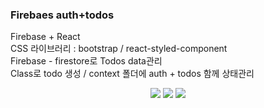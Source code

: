 ### Firebaes auth+todos

<span>Firebase + React</span></br>
<span>CSS 라이브러리 : bootstrap / react-styled-component</span></br>
<span>Firebase - firestore로 Todos data관리</span></br>
<span>Class로 todo 생성 / context 폴더에 auth + todos 함께 상태관리<span></br>


<div align="center">
  <img src="https://img.shields.io/badge/React-61DAFB?style=flat&logo=React&logoColor=#FFF" />
    <img src="https://img.shields.io/badge/Firebase-FFCA28?style=flat&logo=Firebase&logoColor=#FFF" />    
    <img src="https://img.shields.io/badge/Bootstrap-7952B3?style=flat&logo=Bootstrap&logoColor=#FFF" />
</div>
